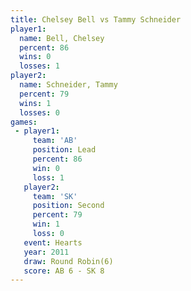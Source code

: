 ```yaml
---
title: Chelsey Bell vs Tammy Schneider
player1:                
  name: Bell, Chelsey   
  percent: 86           
  wins: 0               
  losses: 1             
player2:                
  name: Schneider, Tammy
  percent: 79           
  wins: 1               
  losses: 0             
games:
 - player1:        
     team: 'AB'    
     position: Lead
     percent: 86   
     win: 0        
     loss: 1       
   player2:          
     team: 'SK'      
     position: Second
     percent: 79     
     win: 1          
     loss: 0         
   event: Hearts       
   year: 2011          
   draw: Round Robin(6)
   score: AB 6 - SK 8  
---
```

